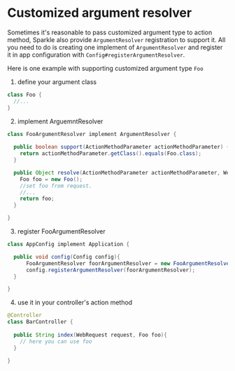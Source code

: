 # Customized argument resolver

Sometimes it's reasonable to pass customized argument type to action method, Sparkle also provide `ArgumentResolver` registration to support it. All you need to do is creating one implement of `ArgumentResolver` and register it in app configuration with `Config#registerArgumentResolver`.

Here is one example with supporting customized argument type `Foo`



1. define your argument class

```java
class Foo { 
  //... 
}
```

2. implement ArguemntResolver

```java
class FooArgumentResolver implement ArgumentResolver {
  
  public boolean support(ActionMethodParameter actionMethodParameter) {
    return actionMethodParameter.getClass().equals(Foo.class);
  }

  public Object resolve(ActionMethodParameter actionMethodParameter, WebRequest request){
    Foo foo = new Foo();
    //set foo from request.
    //...
    return foo;
  }

}
```

3. register FooArgumentResolver

```java
class AppConfig implement Application {

  public void config(Config config){
      FooArgumentResolver foorArgumentResolver = new FooArgumentResolver();
      config.registerArgumentResolver(foorArgumentResolver);
  }

}
```

4. use it in your controller's action method

```java
@Controller
class BarController {
  
  public String index(WebRequest request, Foo foo){
    // here you can use foo  
  }
  
}

```



